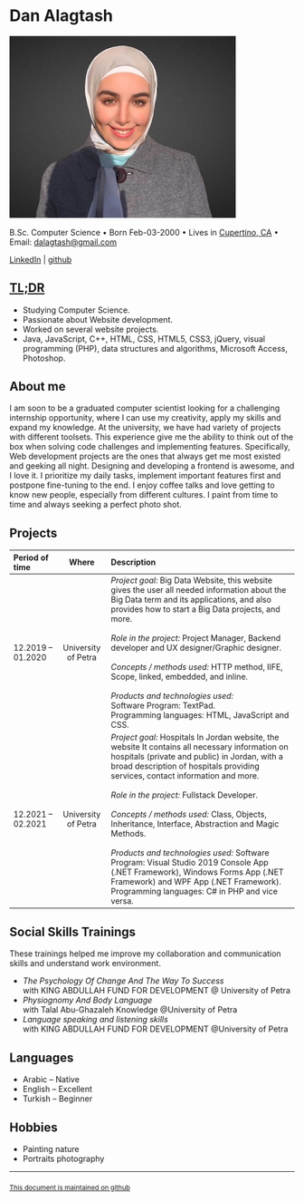 # Dan Alagtash

[<img src="danalagtash.jpeg" width="400"/>](danalagtash.jpeg)<br>

B.Sc. Computer Science • Born Feb-03-2000 • Lives in [Cupertino, CA] • Email: [dalagtash@gmail.com]

[LinkedIn] | [github]

## [TL;DR]⠀

- Studying Computer Science.
- Passionate about Website development.
- Worked on several website projects.
- Java, JavaScript, C++, HTML, CSS, HTML5, CSS3, jQuery, visual programming (PHP), data structures and algorithms,
  Microsoft Access, Photoshop.

## About me

I am soon to be a graduated computer scientist looking for a challenging internship opportunity, where I can use my creativity, apply my 
skills and expand my knowledge. At the university, we have had variety of projects with different toolsets. This experience give me the
ability to think out of the box when solving code challenges and implementing features. Specifically, Web development projects are the ones
that always get me most existed and geeking all night. Designing and developing a frontend is awesome, and I love it. I prioritize my daily
tasks, implement important features first and postpone fine-tuning to the end. I enjoy coffee talks and love getting to know new people,
especially from different cultures. I paint from time to time and always seeking a perfect photo shot.

## Projects

| Period of time    |        Where        | Description                                                                                                                                                                                                                                                                                                                                                                                                                                                                                                                                                                                                                                   |
|:------------------|:-------------------:|:----------------------------------------------------------------------------------------------------------------------------------------------------------------------------------------------------------------------------------------------------------------------------------------------------------------------------------------------------------------------------------------------------------------------------------------------------------------------------------------------------------------------------------------------------------------------------------------------------------------------------------------------|
| 12.2019 – 01.2020 | University of Petra | *Project goal:* Big Data Website, this website gives the user all needed information about the Big Data term and its applications, and also provides how to start a Big Data projects, and more. <br><br>*Role in the project:* Project Manager, Backend developer and UX designer/Graphic designer.<br><br>*Concepts / methods used:* HTTP method, IIFE, Scope, linked, embedded, and inline.<br><br>*Products and technologies used:*<br>Software Program: TextPad.<br>Programming languages: HTML, JavaScript and CSS.                                                                                                             |
| 12.2021 – 02.2021 | University of Petra | *Project goal:* Hospitals In Jordan website, the website It contains all necessary information on hospitals (private and public) in Jordan, with a broad description of hospitals providing services, contact information and more. <br><br>*Role in the project:* Fullstack Developer.<br><br>*Concepts / methods used:* Class, Objects, Inheritance, Interface, Abstraction and Magic Methods.<br><br>*Products and technologies used:* Software Program: Visual Studio 2019 Console App (.NET Framework), Windows Forms App (.NET Framework) and WPF App (.NET Framework).<br>Programming languages: C# in PHP and vice versa.     |


## Social Skills Trainings

These trainings helped me improve my collaboration and communication skills and understand work environment.
- *The Psychology Of Change And The Way To Success* <br>  with KING ABDULLAH FUND FOR DEVELOPMENT @ University of Petra
- *Physiognomy And Body Language* <br> with Talal Abu-Ghazaleh Knowledge @University of Petra
- *Language speaking and listening skills* <br> with KING ABDULLAH FUND FOR DEVELOPMENT @University of Petra

## Languages

- Arabic – Native
- English – Excellent
- Turkish – Beginner
 
## Hobbies

- Painting nature
- Portraits photography

------
<sub>[This document is maintained on github]</sub>

[This document is maintained on github]: https://github.com/danalagtash/Dan-CV/blob/main/README.md
[TL;DR]: https://en.wikipedia.org/wiki/Wikipedia:Too_long;_didn%27t_read
[Cupertino, CA]: https://www.google.com/maps/place/Cupertino,+CA/@37.3092293,-122.1136845,12z/data=!3m1!4b1!4m5!3m4!1s0x808fb4571bd377ab:0x394d3fe1a3e178b4!8m2!3d37.3229978!4d-122.0321823
[dalagtash@gmail.com]: mailto:dalagtash@gmail.com
[LinkedIn]: https://www.linkedin.com/in/danalagtash/
[github]: https://github.com/danalagtash
